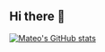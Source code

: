 ## Hi there 👋
[![Mateo's GitHub stats](https://github-readme-stats.vercel.app/api?username=Matero952)](https://github.com/anuraghazra/github-readme-stats)
<!--
**Matero952/Matero952** is a ✨ _special_ ✨ repository because its `README.md` (this file) appears on your GitHub profile.

Here are some ideas to get you started:

- 🔭 I’m currently working on ...
- 🌱 I’m currently learning ...
- 👯 I’m looking to collaborate on ...
- 🤔 I’m looking for help with ...
- 💬 Ask me about ...
- 📫 How to reach me: ...
- 😄 Pronouns: ...
- ⚡ Fun fact: ...
-->
